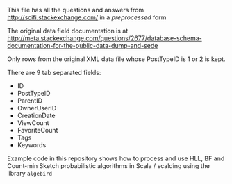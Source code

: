 This file has all the questions and answers from http://scifi.stackexchange.com/ in a *preprocessed* form

The original data field documentation is at http://meta.stackexchange.com/questions/2677/database-schema-documentation-for-the-public-data-dump-and-sede

Only rows from the original XML data file whose PostTypeID is 1 or 2 is kept.

There are 9 tab separated fields:

* ID
* PostTypeID
* ParentID
* OwnerUserID
* CreationDate
* ViewCount
* FavoriteCount
* Tags
* Keywords

Example code in this repository shows how to process and use HLL, BF and Count-min Sketch probabilistic algorithms in Scala / scalding using the library `algebird`
